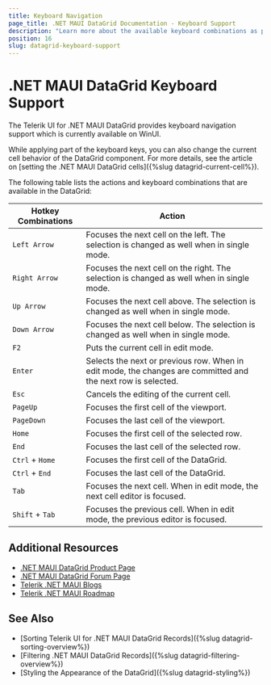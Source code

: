 ```yaml
---
title: Keyboard Navigation
page_title: .NET MAUI DataGrid Documentation - Keyboard Support
description: "Learn more about the available keyboard combinations as part of the supported Telerik UI for .NET MAUI DataGrid accessibility standards."
position: 16
slug: datagrid-keyboard-support
---
```


# .NET MAUI DataGrid Keyboard Support

The Telerik UI for .NET MAUI DataGrid provides keyboard navigation support which is currently available on WinUI.

While applying part of the keyboard keys, you can also change the current cell behavior of the DataGrid component. For more details, see the article on [setting the .NET MAUI DataGrid cells]({%slug datagrid-current-cell%}).

The following table lists the actions and keyboard combinations that are available in the DataGrid:

| Hotkey Combinations  | Action 			|
|----------------------|-------------------|
| `Left Arrow`  | Focuses the next cell on the left. The selection is changed as well when in single mode. |
| `Right Arrow` | Focuses the next cell on the right. The selection is changed as well when in single mode. |
| `Up Arrow`    | Focuses the next cell above. The selection is changed as well when in single mode. |
| `Down Arrow`  | Focuses the next cell below. The selection is changed as well when in single mode. |
| `F2`          | Puts the current cell in edit mode. |
| `Enter`	      | Selects the next or previous row. When in edit mode, the changes are committed and the next row is selected. |
| `Esc`				  | Cancels the editing of the current cell. |
| `PageUp`		  | Focuses the first cell of the viewport. |
| `PageDown`	  | Focuses the last cell of the viewport. |
| `Home`	      | Focuses the first cell of the selected row. |
| `End`				  | Focuses the last cell of the selected row. |
| `Ctrl` + `Home`| Focuses the first cell of the DataGrid. |
| `Ctrl` + `End`| Focuses the last cell of the DataGrid. |
| `Tab`	        | Focuses the next cell. When in edit mode, the next cell editor is focused. |
| `Shift` + `Tab`	| Focuses the previous cell. When in edit mode, the previous editor is focused. |

## Additional Resources

- [.NET MAUI DataGrid Product Page](https://www.telerik.com/maui-ui/datagrid)
- [.NET MAUI DataGrid Forum Page](https://www.telerik.com/forums/maui?tagId=1801)
- [Telerik .NET MAUI Blogs](https://www.telerik.com/blogs/mobile-net-maui)
- [Telerik .NET MAUI Roadmap](https://www.telerik.com/support/whats-new/maui-ui/roadmap)

## See Also

- [Sorting Telerik UI for .NET MAUI DataGrid Records]({%slug datagrid-sorting-overview%})
- [Filtering .NET MAUI DataGrid Records]({%slug datagrid-filtering-overview%})
- [Styling the Appearance of the DataGrid]({%slug datagrid-styling%})
